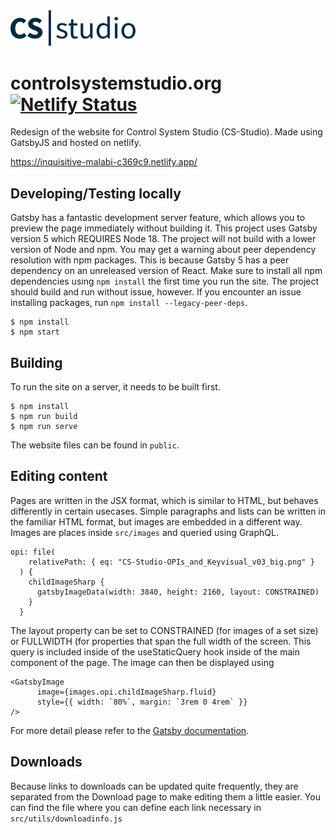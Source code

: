 <img src="/src/images/CSS_logo_2019_darkblue_no border_v08.svg" width="200px">

# controlsystemstudio.org [![Netlify Status](https://api.netlify.com/api/v1/badges/f16d63f2-f368-4443-80f9-b7086cc7bc3f/deploy-status)](https://app.netlify.com/sites/inquisitive-malabi-c369c9/deploys)

Redesign of the website for Control System Studio (CS-Studio). Made using GatsbyJS and hosted on netlify. 

https://inquisitive-malabi-c369c9.netlify.app/

## Developing/Testing locally
Gatsby has a fantastic development server feature, which allows you to preview the page immediately without building it. This project uses Gatsby version 5 which REQUIRES Node 18. The project will not build with a lower version of Node and npm. 
You may get a warning about peer dependency resolution with npm packages. This is because Gatsby 5 has a peer dependency on an unreleased version of React. Make sure to install all npm dependencies using `npm install` the first time you run the site. The project should build and run without issue, however. If you encounter an issue installing packages, run `npm install --legacy-peer-deps`.
    
    $ npm install
    $ npm start
  
## Building
To run the site on a server, it needs to be built first.

    $ npm install
    $ npm run build
    $ npm run serve
  
The website files can be found in `public`.

## Editing content
Pages are written in the JSX format, which is similar to HTML, but behaves differently in certain usecases.
Simple paragraphs and lists can be written in the familiar HTML format, but images are embedded in a different way.
Images are places inside `src/images` and queried using GraphQL.
    
    opi: file(
        relativePath: { eq: "CS-Studio-OPIs_and_Keyvisual_v03_big.png" }
      ) {
        childImageSharp {
          gatsbyImageData(width: 3840, height: 2160, layout: CONSTRAINED)
        }
      }

The layout property can be set to CONSTRAINED (for images of a set size) or FULLWIDTH (for properties that span the full width of the screen. This query is included inside of the useStaticQuery hook inside of the main component of the page.
The image can then be displayed using

    <GatsbyImage
          image={images.opi.childImageSharp.fluid}
          style={{ width: `80%`, margin: `3rem 0 4rem` }}
    />

For more detail please refer to the [Gatsby documentation](https://www.gatsbyjs.org/docs/working-with-images/).

## Downloads
Because links to downloads can be updated quite frequently, they are separated from the Download page to make editing them a little easier. You can find the file where you can define each link necessary in `src/utils/downloadinfo.js`
